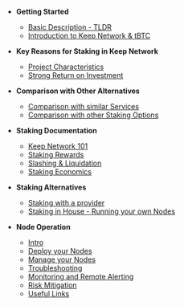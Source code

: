 - **Getting Started**
	- [Basic Description - TLDR](basics/stard.md)
	- [Introduction to Keep Network & tBTC](basics/intro.md)

- **Key Reasons for Staking in Keep Network**
	- [Project Characteristics](Reasons/reasons.md)
	- [Strong Return on Investment](Reasons/roi.md)

- **Comparison with Other Alternatives**
	- [Comparison with similar Services](comparison/comparesimilar.md)
	- [Comparison with other Staking Options](comparison/comparesimilar.md)

- **Staking Documentation**
	- [Keep Network 101](stakingdoc/keep101.md)
	- [Staking Rewards](stakingdoc/rewards.md)
	- [Slashing & Liquidation](stakingdoc/slashing.md)
	- [Staking Economics](stakingdoc/economics.md)

- **Staking Alternatives**
	- [Staking with a provider](stakingdoc/stakingoptions.md)
	- [Staking in House - Running your own Nodes](stakingdoc/stakingoptions.md)

- **Node Operation**
  - [Intro](Node-Operation/intro-operation.md)
  - [Deploy your Nodes](Node-Operation/deploy.md)
  - [Manage your Nodes](Node-Operation/manage.md)
  - [Troubleshooting](Node-Operation/troubleshooting.md)
  - [Monitoring and Remote Alerting](Node-Operation/monitoring.md)
  - [Risk Mitigation](Node-Operation/risks.md)
  - [Useful Links](Node-Operation/links.md)

